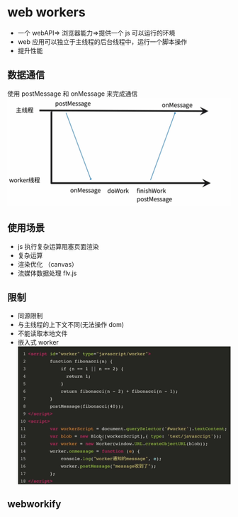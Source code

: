 # web workers

- 一个 webAPI=> 浏览器能力=>提供一个 js 可以运行的环境
- web 应用可以独立于主线程的后台线程中，运行一个脚本操作
- 提升性能

## 数据通信

使用 postMessage 和 onMessage 来完成通信
![数据通信](./通信.jpg)

## 使用场景

- js 执行复杂运算阻塞页面渲染
- 复杂运算
- 渲染优化 （canvas）
- 流媒体数据处理 flv.js

## 限制

- 同源限制
- 与主线程的上下文不同(无法操作 dom)
- 不能读取本地文件
- 嵌入式 worker
  ![script](./script.jpg)

## webworkify
